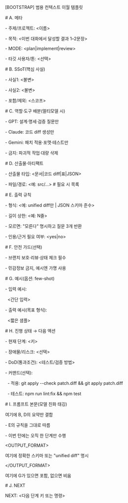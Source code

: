 \[BOOTSTRAP] 범용 컨텍스트 이월 템플릿



\# A. 메타

\- 주제/프로젝트: <이름>

\- 목적: <이번 대화에서 달성할 결과 1–2문장>

\- MODE: <plan|implement|review>

\- 타깃 사용자/톤: <선택>



\# B. SSoT(핵심 사실)

\- 사실1: <불변>

\- 사실2: <불변>

\- 포함/제외: <스코프>



\# C. 역할·도구 배분(멀티모델 시)

\- GPT: 설계·명세·검증 질문만

\- Claude: 코드 diff 생성만

\- Gemini: 패치 적용·포맷·테스트만

\- 금지: 파괴적 작업·대량 삭제



\# D. 산출물·아티팩트

\- 산출물 타입: <문서|코드 diff|표|JSON>

\- 파일/경로: <예: src/...>  # 필요 시 목록



\# E. 출력 규칙

\- 형식: <예: unified diff만 | JSON 스키마 준수>

\- 길이 상한: <예: N줄>

\- 모르면: "모른다" 명시하고 질문 3개 반환

\- 인용/근거 필요 여부: <yes|no>



\# F. 안전 가드(선택)

\- 브랜치 보호·리뷰·상태 체크 필수

\- 민감정보 금지, 예시엔 가명 사용



\# G. 예시(옵션: few-shot)

\- 입력 예시:

&nbsp; <간단 입력>

\- 출력 예시(목표 형식):

&nbsp; <짧은 샘플>



\# H. 진행 상태 → 다음 액션

\- 현재 단계: <키>

\- 장애물/리스크: <선택>

\- DoD(통과조건): <테스트/검증 방법>

\- 커맨드(선택):

&nbsp; - 적용: git apply --check patch.diff \&\& git apply patch.diff

&nbsp; - 테스트: npm run lint:fix \&\& npm test



\# I. 프롬프트 본문(모델 친화 태깅)

<CONTEXT>

여기에 B, D의 요약만 결합

</CONTEXT>

<INSTRUCTIONS>

\- E의 규칙을 그대로 따름

\- 이번 턴에는 오직 한 단계만 수행

</INSTRUCTIONS>

<OUTPUT\_FORMAT>

여기에 정확한 스키마 또는 "unified diff" 명시

</OUTPUT\_FORMAT>

<EXAMPLES>

여기에 G가 있으면 포함, 없으면 비움

</EXAMPLES>



\# J. NEXT

NEXT: <다음 단계 키 또는 명령>



